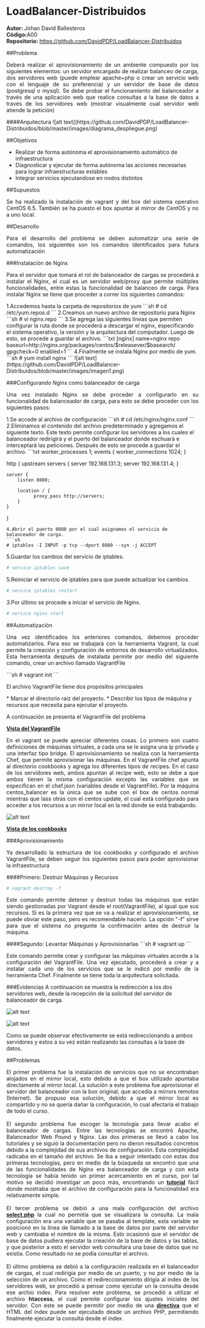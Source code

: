 # LoadBalancer-Distribuidos
<b>Autor:</b> Johan David Ballesteros <br>
<b>Código:</b>A00 <br>
<b>Repositorio:</b> https://github.com/DavidPDP/LoadBalancer-Distribuidos

##Problema
<p align ='justify'>Deberá realizar el aprovisionamiento de un ambiente compuesto por los siguientes elementos: un servidor encargado de realizar balanceo de carga, dos servidores web (puede emplear apache+php o crear un servicio web con el lenguaje de su preferencia) y un servidor de base de datos (postgresql o mysql). Se debe probar el funcionamiento del balanceador a través de una aplicación web que realice consultas a la base de datos a través de los servidores web (mostrar visualmente cual servidor web atiende la petición)</p>
####Arquitectura
![alt text](https://github.com/DavidPDP/LoadBalancer-Distribuidos/blob/master/images/diagrama_despliegue.png)

##Objetivos 
* Realizar de forma autónoma el aprovisionamiento automático de infraestructura
* Diagnosticar y ejecutar de forma autónoma las acciones necesarias para lograr infraestructuras estables
* Integrar servicios ejecutandose en nodos distintos

##Supuestos
<p align ='justify'> Se ha realizado la instalación de vagrant y del box del sistema operativo CentOS 6.5. También se ha puesto el box apuntar al mirror de CentOS y no a uno local.</p>
##Desarrollo
<p align ='justify'>Para el desarrollo del problema se deben automatizar una serie de comandos, los siguientes son los comandos identificados para futura automatización</p>
###Instalación de Nginx
<p align ='justify'>Para el servidor que tomará el rol de balanceador de cargas se procederá a instalar el Nginx, el cual es un servidor web/proxy que permite múltiples funcionalidades, entre estas la funcionalidad de balanceo de carga. Para instalar Nginx se tiene que proceder a correr los siguientes comandos: </p>
1.Accedemos hasta la carpeta de repositorios de yum
```sh
# cd /etc/yum.repos.d
```
2.Creamos un nuevo archivo de repositorio para Nginx
```sh
# vi nginx.repo
```
3.Se agrega las siguientes líneas que permiten configurar la ruta donde se procederá a descargar el nginx, específicando el sistema operativo, la versión y la arquitectura del computador. Luego de esto, se procede a guardar el archivo. 
```txt
[nginx]
name=nginx repo
baseurl=http://nginx.org/packages/centos/$releasever/$basearch/
gpgcheck=0
enabled=1
```
4.Finalmente se instala Nginx por medio de yum.
```sh
# yum install nginx
```
![alt text](https://github.com/DavidPDP/LoadBalancer-Distribuidos/blob/master/images/imagen1.png)

###Configurando Nginx como balanceador de carga
<p align='justify'>Una vez instalado Nginx se debe proceder a configurarlo en su funcionalidad de balanceador de carga, para esto se debe proceder con los siguientes pasos: </p>
1.Se accede al archivo de configuración
```sh
# cd /etc/nginx/nginx.conf
```
2.Eliminamos el contenido del archivo predeterminado y agregamos el siguiente texto. Este texto permite configurar los servidores a los cuales el balanceador redirigirá y el puerto del balanceador donde eschuará e interceptará las peticiones. Después de esto se procede a guardar el archivo.
```txt
worker_processes  1;
events {
   worker_connections 1024;
}

http {
    upstream servers {
         server 192.168.131.3;
         server 192.168.131.4;
    }

    server {
        listen 8080;

        location / {
              proxy_pass http://servers;
        }
    }
}
```
4.Abrir el puerto 8080 por el cual asignamos el servicio de balanceador de carga.
```sh
# iptables -I INPUT -p tcp --dport 8080 --syn -j ACCEPT
```
5.Guardar los cambios del servicio de iptables.
```sh
# service iptables save
```
5.Reiniciar el servicio de iptables para que puede actualizar los cambios.
```sh
# service iptables restart
```
3.Por último se procede a iniciar el servicio de Nginx.
```sh
# service nginx start
```
##Automatización
<p align = "justify"> Una vez identificados los anteriores comandos, debemos proceder automatizarlos. Para eso se trabajará con la herramienta Vagrant, la cual permite la creación y configuración de entornos de desarrollo virtualizados. Esta herramienta después de instalada permite por medio del siguiente comando, crear un archivo llamado VagrantFile</p>
```sh
# vagrant init
```
<p align="justify"> El archivo VagrantFile tiene dos propósitos principales</p>
* Marcar el directorio raíz del proyecto.
* Describir los tipos de máquina y recursos que necesita para ejecutar el proyecto.

<p align="justify"> A continuación se presenta el VagrantFile del problema</p>
<a href="https://github.com/DavidPDP/LoadBalancer-Distribuidos/blob/master/Parcial1/Vagrantfile"><b>Vista del VagrantFile</b></a>
<p align="justify"> En el vagrant se puede apreciar diferentes cosas. Lo primero son cuatro definiciones de máquinas virtuales, a cada una se le asigna una ip privada y una interfaz tipo bridge. El aprovisionamiento se realiza con la herramienta Chef, que permite aprovisionar las máquinas. En el VagrantFile chef apunta al directorio cookbooks y agrega los diferentes tipos de recipes. En el caso de los servidores web, ambos apuntan al recipe web, esto se debe a que ambos tienen la misma configuración excepto las variables que se especifican en el chef.json (variables desde el VagrantFile). Por la máquina centos_balancer es la única que se sube con el box de centos normal mientras que lass otras con el centos update, el cual está configurado para acceder a los recursos a un mirror local en la red donde se está trabajando.</p>

![alt text](https://github.com/DavidPDP/LoadBalancer-Distribuidos/blob/master/images/tree.png)

<a href="https://github.com/DavidPDP/LoadBalancer-Distribuidos/tree/master/Parcial1/cookbooks"><b>Vista de los cookbooks</b></a>

###Aprovisionamiento
<p align="justify">Ya desarrollado la estructura de los cookbooks y configurado el archivo VagrantFile, se deben seguir los siguientes pasos para poder aprovisionar la infraestructura</p>

####Primero: Destruir Máquinas y Recursos
```sh
# vagrant destroy -f
```
<p align="justify">Este comando permite detener y destruir todas las máquinas que están siendo gestionadas por Vagrant desde el root(VagrantFile), al igual que sus recursos. Si es la primera vez que se va a realizar el aprovisionamiento, se puede obviar este paso, pero es recomendable hacerlo. La opción "-f" sirve para que el sistema no pregunte la confirmación antes de destruir la máquina.</p>
####Segundo: Levantar Máquinas y Aprovisionarlas
```sh
# vagrant up
```
<p align="justify">Este comando permite crear y configurar las máquinas virtuales acorde a la configuración del VagrantFile. Una vez ejecutado, procederá a crear y a instalar cada uno de los servicios que se le indicó por medio de la herramienta Chef. Finalmente se tiene toda la arquitectura solicitada.</p>

###Evidencias
A continuación se muestra la redirección a los dos servidores web, desde la recepción de la solicitud del servidor de balanceador de carga.

![alt text](https://github.com/DavidPDP/LoadBalancer-Distribuidos/blob/master/images/prueba1.png)

![alt text](https://github.com/DavidPDP/LoadBalancer-Distribuidos/blob/master/images/prueba2.png)

Como se puede observar efectivamente se está redireccionando a ambos servidores y estos a su vez están realizando las consultas a la base de datos. 

##Problemas
<p align="justify">El primer problema fue la instalación de servicios que no se encontraban alojados en el mirror local, esto debido a que el box utilizado apuntaba directamente al mirror local. La solución a este problema fue aprovisionar el servidor del balanceador con la box original, que accedía a mirrors remotos (Internet). Se propuso esa solución, debido a que el mirror local es compartido y no se quería dañar la configuración, lo cual afectaría el trabajo de todo el curso.<br><br>
El segundo problema fue escoger la tecnología para llevar acabo el balanceador de cargas. Entre las tecnologías se encontró Apache, Balanceador Web Pound y Nginx. Las dos primeras se llevó a cabo los tutoriales y se siguió la documentación pero no dieron resultados concretos debido a la complejidad de sus archivos de configuración. Esta complejidad radicaba en el tamaño del archivo. Se iba a seguir intentado con estas dos primeras tecnologías, pero en medio de la búsqueda se encontró que una de las funcionalidades de Nginx era balanceador de carga y con esta tecnología se había tenido un primer acercamiento en el curso, por tal motivo se decidió investigar un poco más, encontrando un <a href="https://www.youtube.com/watch?v=XdHrywooTi0"><b>tutorial</b></a> fácil donde mostraba que el archivo de configuración para la funcionalidad era relativamente simple.<br><br>
El tercer problema se debió a una mala configuración del archivo <a href="https://github.com/DavidPDP/LoadBalancer-Distribuidos/blob/master/Parcial1/cookbooks/web/templates/default/select.php.erb"><b>select.php</b></a> la cual no permitía que se visualizara la consulta. La mala configuración era una variable que se pasaba al template, esta variable se posicionó en la línea de llamado a la base de datos por parte del servidor web y cambiaba el nombre de la misma. Esto ocasionó que el servidor de base de datos pudiera ejecutar la creación de la base de datos y las tablas, y que posterior a esto el servidor web consultara una base de datos que no existía. Como resultado no se podía consultar el archivo.<br><br>
El último problema se debió a la configuración realizada en el balanceador de cargas, el cual redirigía por medio de un puerto, y no por medio de la selección de un archivo. Como el redireccionamiento dirigía al index de los servidores web, se procedió a pensar como ejecutar un la consulta desde ese archio index. Para resolver este problema, se procedió a utilizar el archivo <b>htaccess</b>, el cual permite configurar los ajustes iniciales del servidor. Con este se puede permitir por medio de una <a href ="https://github.com/DavidPDP/LoadBalancer-Distribuidos/blob/master/Parcial1/cookbooks/web/files/default/.htaccess"><b>directiva</b></a> que el HTML del index puede ser ejecutado desde un archivo PHP, permitiendo finalmente ejecutar la consulta desde el index.</p>







